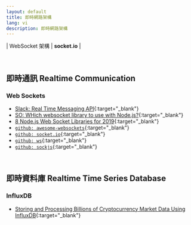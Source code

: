 ```yaml
---
layout: default
title: 即時網路架構
lang: vi
description: 即時網路架構
---
```


| WebSocket 架構 | **socket.io** |

<br>

## 即時通訊 Realtime Communication

### Web Sockets

* [Slack: Real Time Messaging API](https://api.slack.com/rtm){:target="_blank"}
* [SO: WHich websocket library to use with Node.js?](https://stackoverflow.com/questions/16392260/which-websocket-library-to-use-with-node-js){:target="_blank"}
* [8 Node.js Web Socket Libraries for 2019](https://blog.bitsrc.io/8-node-js-web-socket-libraries-for-2018-818e7e5b67cf){:target="_blank"}
* [`github: awesome-websockets`](https://github.com/facundofarias/awesome-websockets){:target="_blank"}
* [`github: socket.io`](https://socket.io/){:target="_blank"}
* [`github: ws`](https://github.com/websockets/ws#api-docs){:target="_blank"}
* [`github: sockjs`](https://github.com/sockjs/sockjs-node){:target="_blank"}

<br>

## 即時資料庫 Realtime Time Series Database

### InfluxDB

* [Storing and Processing Billions of Cryptocurrency Market Data Using InfluxDB](https://medium.com/coinograph/storing-and-processing-billions-of-cryptocurrency-market-data-using-influxdb-f9f670b50bbd){:target="_blank"}